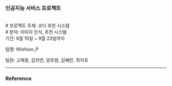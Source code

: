 ### 인공지능 서비스 프로젝트

<br/>
# 프로젝트 주제:  코디 추천 시스템

<br/>
# 분야:  이미지 인식, 추천 시스템

<br/>
기간: 9월 10일 ~ 9월 23일까지

팀명: fAIshion_P

팀원: 고재증, 김의연, 양호령, 김혜란, 최지호



--------------------------------

### Reference

<br/>





<br/>

